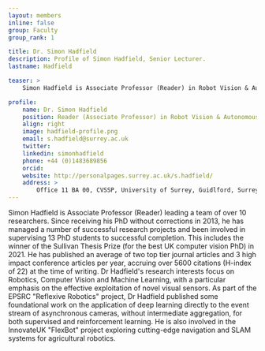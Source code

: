 ```yaml
---
layout: members
inline: false
group: Faculty
group_rank: 1

title: Dr. Simon Hadfield
description: Profile of Simon Hadfield, Senior Lecturer.
lastname: Hadfield

teaser: >
    Simon Hadfield is Associate Professor (Reader) in Robot Vision & Autonomous Systems at the University of Surrey, leading a team of >10 researchers, exploring perception and intelligence for robotic systems.

profile:
    name: Dr. Simon Hadfield
    position: Reader (Associate Professor) in Robot Vision & Autonomous Systems
    align: right
    image: hadfield-profile.png
    email: s.hadfield@surrey.ac.uk
    twitter: 
    linkedin: simonhadfield
    phone: +44 (0)1483689856
    orcid: 
    website: http://personalpages.surrey.ac.uk/s.hadfield/
    address: >
        Office 11 BA 00, CVSSP, University of Surrey, Guidlford, Surrey, GU27XH<br />
---
```


Simon Hadfield is Associate Professor (Reader) leading a team of over 10 researchers. Since receiving his PhD without corrections in 2013, he has managed a number of successful research projects and been involved in supervising 13 PhD students to successful completion. This includes the winner of the Sullivan Thesis Prize (for the best UK computer vision PhD) in 2021. He has published an average of two top tier journal articles and 3 high impact conference articles per year, accruing over 5600 citations (H-index of 22) at the time of writing. Dr Hadfield's research interests focus on Robotics, Computer Vision and Machine Learning, with a particular emphasis on the effective exploitation of novel visual sensors. As part of the EPSRC "Reflexive Robotics" project, Dr Hadfield published some foundational work on the application of deep learning directly to the event stream of asynchronous cameras, without intermediate aggregation, for both supervised and reinforcement learning. He is also involved in the InnovateUK "FlexBot" project exploring cutting-edge navigation and SLAM systems for agricultural robotics.